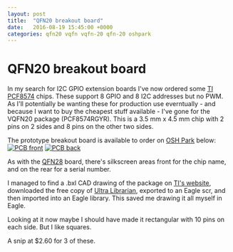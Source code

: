```yaml
---
layout: post
title:  "QFN20 breakout board"
date:   2016-08-19 15:45:00 +0000
categories: qfn20 vqfn vqfn-20 qfn-20 oshpark
---
```

# QFN20 breakout board

In my search for I2C GPIO extension boards I've now ordered some [TI PCF8574](http://www.ti.com/lit/ds/symlink/pcf8574.pdf) chips.  These support 8 GPIO and 8 I2C addresses but no PWM.  As I'll potentially be wanting these for production use everntually - and because I want to buy the cheapest stuff available - I've gone for the VQFN20 package (PCF8574RGYR).  This is a 3.5 mm x 4.5 mm chip with 2 pins on 2 sides and 8 pins on the other two sides.

The prototype breakout board is available to order on [OSH Park](https://oshpark.com/) below:
<a href="https://oshpark.com/shared_projects/5WkdzDli"><img src="https://644db4de3505c40a0444-327723bce298e3ff5813fb42baeefbaa.ssl.cf1.rackcdn.com/80671101d585010d49945d9208b08ded.png" alt="PCB front"/></a>
<a href="https://oshpark.com/shared_projects/5WkdzDli"><img src="https://644db4de3505c40a0444-327723bce298e3ff5813fb42baeefbaa.ssl.cf1.rackcdn.com/72bab577f61782c9a231a84a3560973b.png" alt="PCB back"/></a>

As with the [QFN28](/pcb/otb/qfn/qfn28/2016/08/17/qfn-28-breakout-board.html) board, there's silkscreen areas front for the chip name, and on the rear for a serial number.

I managed to find a .bxl CAD drawing of the package on [TI's website](http://www.ti.com/product/PCF8574/quality), downloaded the free copy of [Ultra Librarian](http://www.accelerated-designs.com/ultra-librarian/), exported to an Eagle scr, and then imported into an Eagle library.  This saved me drawing it all myself in Eagle.

Looking at it now maybe I should have made it rectangular with 10 pins on each side.  But I like squares.

A snip at $2.60 for 3 of these.
